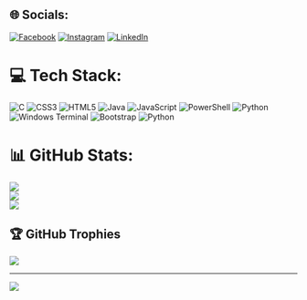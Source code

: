 
## 🌐 Socials:
[![Facebook](https://img.shields.io/badge/Facebook-%231877F2.svg?logo=Facebook&logoColor=white)](/https://facebook.com/lucas.peixoto.5836) [![Instagram](https://img.shields.io/badge/Instagram-%23E4405F.svg?logo=Instagram&logoColor=white)](/https://instagram.com/lukeppxd) [![LinkedIn](https://img.shields.io/badge/LinkedIn-%230077B5.svg?logo=linkedin&logoColor=white)](/https://linkedin.com/in/lucas-peixoto-44587a212) 

# 💻 Tech Stack:
![C](https://img.shields.io/badge/c-%2300599C.svg?style=plastic&logo=c&logoColor=white) ![CSS3](https://img.shields.io/badge/css3-%231572B6.svg?style=plastic&logo=css3&logoColor=white) ![HTML5](https://img.shields.io/badge/html5-%23E34F26.svg?style=plastic&logo=html5&logoColor=white) ![Java](https://img.shields.io/badge/java-%23ED8B00.svg?style=plastic&logo=openjdk&logoColor=white) ![JavaScript](https://img.shields.io/badge/javascript-%23323330.svg?style=plastic&logo=javascript&logoColor=%23F7DF1E) ![PowerShell](https://img.shields.io/badge/PowerShell-%235391FE.svg?style=plastic&logo=powershell&logoColor=white) ![Python](https://img.shields.io/badge/python-3670A0?style=plastic&logo=python&logoColor=ffdd54) ![Windows Terminal](https://img.shields.io/badge/Windows%20Terminal-%234D4D4D.svg?style=plastic&logo=windows-terminal&logoColor=white) ![Bootstrap](https://img.shields.io/badge/bootstrap-%238511FA.svg?style=plastic&logo=bootstrap&logoColor=white) ![Python](https://img.shields.io/badge/python-3670A0?style=plastic&logo=python&logoColor=ffdd54)
# 📊 GitHub Stats:
![](https://github-readme-stats.vercel.app/api?username=Lucas-Peixoto-Pereira&theme=tokyonight&hide_border=false&include_all_commits=true&count_private=true)<br/>
![](https://github-readme-streak-stats.herokuapp.com/?user=Lucas-Peixoto-Pereira&theme=tokyonight&hide_border=false)<br/>
![](https://github-readme-stats.vercel.app/api/top-langs/?username=Lucas-Peixoto-Pereira&theme=tokyonight&hide_border=false&include_all_commits=true&count_private=true&layout=compact)

## 🏆 GitHub Trophies
![](https://github-profile-trophy.vercel.app/?username=Lucas-Peixoto-Pereira&theme=radical&no-frame=false&no-bg=false&margin-w=4)

---
[![](https://visitcount.itsvg.in/api?id=Lucas-Peixoto-Pereira&icon=0&color=0)](https://visitcount.itsvg.in)

<!-- Proudly created with GPRM ( https://gprm.itsvg.in ) -->
